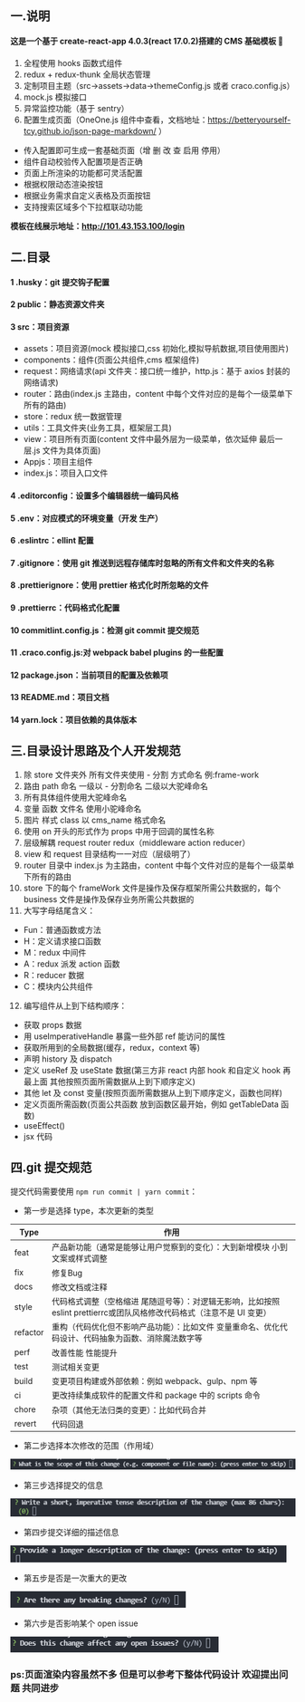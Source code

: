 ## 一.说明

#### 这是一个基于 create-react-app 4.0.3(react 17.0.2)搭建的 CMS 基础模板 :rainbow:

1. 全程使用 hooks 函数式组件
2. redux + redux-thunk 全局状态管理
3. 定制项目主题（src->assets->data->themeConfig.js 或者 craco.config.js）
4. mock.js 模拟接口
5. 异常监控功能（基于 sentry）
6. 配置生成页面（OneOne.js 组件中查看，文档地址：https://betteryourself-tcy.github.io/json-page-markdown/ ）

- 传入配置即可生成一套基础页面（增 删 改 查 启用 停用）
- 组件自动校验传入配置项是否正确
- 页面上所渲染的功能都可灵活配置
- 根据权限动态渲染按钮
- 根据业务需求自定义表格及页面按钮
- 支持搜索区域多个下拉框联动功能

**模板在线展示地址：http://101.43.153.100/login**

## 二.目录

#### 1 .husky：git 提交钩子配置

#### 2 public：静态资源文件夹

#### 3 src：项目资源

- assets：项目资源(mock 模拟接口,css 初始化,模拟导航数据,项目使用图片)
- components：组件(页面公共组件,cms 框架组件)
- request：网络请求(api 文件夹：接口统一维护，http.js：基于 axios 封装的网络请求)
- router：路由(index.js 主路由，content 中每个文件对应的是每个一级菜单下所有的路由)
- store：redux 统一数据管理
- utils：工具文件夹(业务工具，框架层工具)
- view：项目所有页面(content 文件中最外层为一级菜单，依次延伸 最后一层.js 文件为具体页面)
- Appjs：项目主组件
- index.js：项目入口文件

#### 4 .editorconfig：设置多个编辑器统一编码风格

#### 5 .env：对应模式的环境变量（开发 生产）

#### 6 .eslintrc：ellint 配置

#### 7 .gitignore：使用 git 推送到远程存储库时忽略的所有文件和文件夹的名称

#### 8 .prettierignore：使用 prettier 格式化时所忽略的文件

#### 9 .prettierrc：代码格式化配置

#### 10 commitlint.config.js：检测 git commit 提交规范

#### 11 .craco.config.js:对 webpack babel plugins 的一些配置

#### 12 package.json：当前项目的配置及依赖项

#### 13 README.md：项目文档

#### 14 yarn.lock：项目依赖的具体版本

## 三.目录设计思路及个人开发规范

1. 除 store 文件夹外 所有文件夹使用 - 分割 方式命名 例:frame-work
2. 路由 path 命名 一级以 - 分割命名 二级以大驼峰命名
3. 所有具体组件使用大驼峰命名
4. 变量 函数 文件名 使用小驼峰命名
5. 图片 样式 class 以 cms_name 格式命名
6. 使用 on 开头的形式作为 props 中用于回调的属性名称
7. 层级解耦 request router redux（middleware action reducer）
8. view 和 request 目录结构一一对应（层级明了）
9. router 目录中 index.js 为主路由，content 中每个文件对应的是每个一级菜单下所有的路由
10. store 下的每个 frameWork 文件是操作及保存框架所需公共数据的，每个 business 文件是操作及保存业务所需公共数据的
11. 大写字母结尾含义：

- Fun：普通函数或方法
- H：定义请求接口函数
- M：redux 中间件
- A：redux 派发 action 函数
- R：reducer 数据
- C：模块内公共组件

12. 编写组件从上到下结构顺序：

- 获取 props 数据
- 用 useImperativeHandle 暴露一些外部 ref 能访问的属性
- 获取所用到的全局数据(缓存，redux，context 等)
- 声明 history 及 dispatch
- 定义 useRef 及 useState 数据(第三方非 react 内部 hook 和自定义 hook 再最上面 其他按照页面所需数据从上到下顺序定义)
- 其他 let 及 const 变量(按照页面所需数据从上到下顺序定义，函数也同样)
- 定义页面所需函数(页面公共函数 放到函数区最开始，例如 getTableData 函数)
- useEffect()
- jsx 代码

## 四.git 提交规范

提交代码需要使用 `npm run commit | yarn commit`：

- 第一步是选择 type，本次更新的类型

| Type     | 作用                                                                                   |
| -------- | -------------------------------------------------------------------------------------- |
| feat     | 产品新功能（通常是能够让用户觉察到的变化）：大到新增模块 小到文案或样式调整                                                                    |
| fix      | 修复Bug                                                                   |
| docs     | 修改文档或注释                                                               |
| style    | 代码格式调整（空格缩进 尾随逗号等）：对逻辑无影响，比如按照 eslint prettierrc或团队风格修改代码格式（注意不是 UI 变更）                  |
| refactor | 重构（代码优化但不影响产品功能）：比如文件 变量重命名、优化代码设计、代码抽象为函数、消除魔法数字等                                                           |
| perf     | 改善性能 性能提升                                     |
| test     | 测试相关变更                                                 |
| build    | 变更项目构建或外部依赖：例如 webpack、gulp、npm 等                           |
| ci       | 更改持续集成软件的配置文件和 package 中的 scripts 命令|
| chore    | 杂项（其他无法归类的变更）：比如代码合并                         |
| revert   | 代码回退                                                                               |

- 第二步选择本次修改的范围（作用域）

![image-two](https://github.com/Betteryourself-tcy/images/blob/master/two.png?raw=true)

- 第三步选择提交的信息

![image-three](https://github.com/Betteryourself-tcy/images/blob/master/three.png?raw=true)

- 第四步提交详细的描述信息

![image-four](https://github.com/Betteryourself-tcy/images/blob/master/four.png?raw=true)

- 第五步是否是一次重大的更改

![image-five](https://github.com/Betteryourself-tcy/images/blob/master/five.png?raw=true)

- 第六步是否影响某个 open issue

![image-six](https://github.com/Betteryourself-tcy/images/blob/master/six.png?raw=true)

### ps:页面渲染内容虽然不多 但是可以参考下整体代码设计 欢迎提出问题 共同进步
